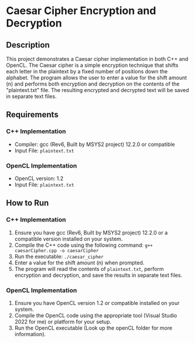 # Caesar Cipher Encryption and Decryption

## Description

This project demonstrates a Caesar cipher implementation in both C++ and OpenCL. The Caesar cipher is a simple encryption technique that shifts each letter in the plaintext by a fixed number of positions down the alphabet. The program allows the user to enter a value for the shift amount (n) and performs both encryption and decryption on the contents of the "plaintext.txt" file. The resulting encrypted and decrypted text will be saved in separate text files.

## Requirements

### C++ Implementation

- Compiler: gcc (Rev6, Built by MSYS2 project) 12.2.0 or compatible
- Input File: `plaintext.txt`

### OpenCL Implementation

- OpenCL version: 1.2
- Input File: `plaintext.txt`

## How to Run

### C++ Implementation

1. Ensure you have gcc (Rev6, Built by MSYS2 project) 12.2.0 or a compatible version installed on your system.
2. Compile the C++ code using the following command:
   `g++ caesarCipher.cpp -o caesarCipher`
3. Run the executable: `./caesar_cipher`
4. Enter a value for the shift amount (n) when prompted.
5. The program will read the contents of `plaintext.txt`, perform encryption and decryption, and save the results in separate text files.

### OpenCL Implementation

1. Ensure you have OpenCL version 1.2 or compatible installed on your system.
2. Compile the OpenCL code using the appropriate tool (Visual Studio 2022 for me) or platform for your setup.
3. Run the OpenCL executable (Look up the openCL folder for more information).
